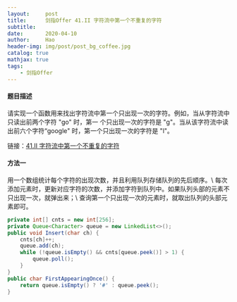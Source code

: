 ```yaml
---
layout:     post
title:      剑指Offer 41.II 字符流中第一个不重复的字符
subtitle:   
date:       2020-04-10
author:     Hao
header-img: img/post/post_bg_coffee.jpg
catalog: true
mathjax: true
tags:
    - 剑指Offer
---
```


#### 题目描述

请实现一个函数用来找出字符流中第一个只出现一次的字符。例如，当从字符流中只读出前两个字符 "go" 时，第一 个只出现一次的字符是 "g"。当从该字符流中读出前六个字符“google" 时，第一个只出现一次的字符是 "l"。

链接：[41.II 字符流中第一个不重复的字符](https://www.nowcoder.com/practice/00de97733b8e4f97a3fb5c680ee10720?tpId=13&tqId=11207&tPage=1&rp=1&ru=/ta/coding-interviews&qru=/ta/coding-interviews/question-ranking)

#### 方法一

用一个数组统计每个字符的出现次数，并且利用队列存储队列的先后顺序。\\
每次添加元素时，更新对应字符的次数，并添加字符到队列中。如果队列头部的元素不只出现一次，就弹出来；\\
查询第一个只出现一次的元素时，就取出队列的头部元素即可。

```java
private int[] cnts = new int[256];
private Queue<Character> queue = new LinkedList<>();
public void Insert(char ch) {
    cnts[ch]++;
    queue.add(ch);
    while (!queue.isEmpty() && cnts[queue.peek()] > 1) {
        queue.poll();
    }
}
public char FirstAppearingOnce() {
    return queue.isEmpty() ? '#' : queue.peek();
}
``` 